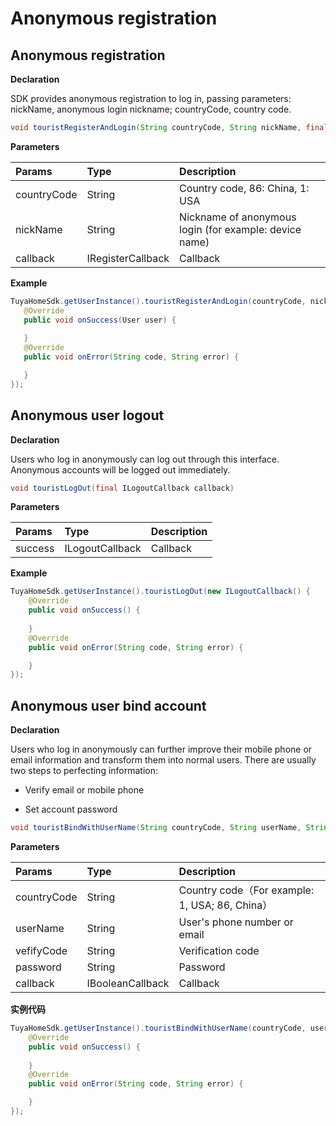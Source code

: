 # Anonymous registration
## Anonymous registration

**Declaration**

SDK provides anonymous registration to log in, passing parameters: nickName, anonymous login nickname; countryCode, country code.

 ```java
void touristRegisterAndLogin(String countryCode, String nickName, final IRegisterCallback callback)
 ```

 **Parameters**

| Params  | Type         | Description           |
| :---------- | :--------------- | :----------------------------------- |
| countryCode | String        | Country code, 86: China, 1: USA |
| nickName    | String        | Nickname of anonymous login  (for example: device name) |
| callback     | IRegisterCallback | Callback    |


 **Example**

 ```java
TuyaHomeSdk.getUserInstance().touristRegisterAndLogin(countryCode, nickName, new IRegisterCallback() {
    @Override
    public void onSuccess(User user) {
        
    }
    @Override
    public void onError(String code, String error) {

    }
});
 ```

 ## Anonymous user logout

 **Declaration**

 Users who log in anonymously can log out through this interface. Anonymous accounts will be logged out immediately.

 ```java
void touristLogOut(final ILogoutCallback callback)
 ```

 **Parameters**

| Params  | Type            | Description |
| :------ | :-------------- | :---------- |
| success | ILogoutCallback | Callback        |

 **Example**

```java
TuyaHomeSdk.getUserInstance().touristLogOut(new ILogoutCallback() {
    @Override
    public void onSuccess() {
        
    }
    @Override
    public void onError(String code, String error) {

    }
});
```



 ## Anonymous user bind account

 **Declaration**

 Users who log in anonymously can further improve their mobile phone or email information and transform them into normal users.
There are usually two steps to perfecting information:

* Verify email or mobile phone

* Set account password

  

 ```java
void touristBindWithUserName(String countryCode, String userName, String verifyCode, String password, final IBooleanCallback callback)
 ```

 **Parameters**

| Params      | Type             | Description                                    |
| :---------- | :--------------- | :--------------------------------------------- |
| countryCode | String           | Country code（For example: 1, USA; 86, China） |
| userName    | String           | User's phone number or email                   |
| vefifyCode  | String           | Verification code                              |
| password    | String           | Password                                       |
| callback    | IBooleanCallback | Callback                                       |

 **实例代码**

```java
TuyaHomeSdk.getUserInstance().touristBindWithUserName(countryCode, userName, code, password, new IBooleanCallback() {
    @Override
    public void onSuccess() {
        
    }
    @Override
    public void onError(String code, String error) {

    }
});
```

